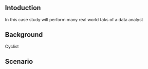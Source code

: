 ## Intoduction
In this case study will perform many real world taks of a data analyst

## Background
Cyclist 

## Scenario
